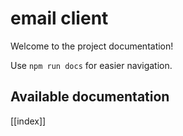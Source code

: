 # email client

Welcome to the project documentation!

Use `npm run docs` for easier navigation.

## Available documentation

[[index]]
